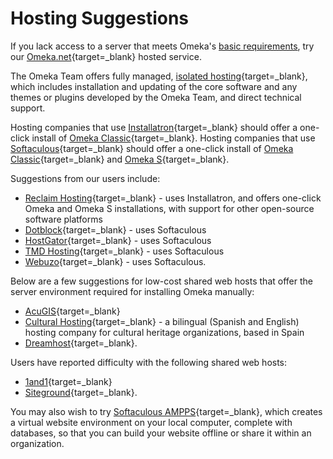 # Hosting Suggestions

If you lack access to a server that meets Omeka's [basic requirements](../Installation/System_Requirements.md), try our [Omeka.net](http://omeka.net){target=_blank} hosted service.

The Omeka Team offers fully managed, [isolated hosting](http://omeka.org/about/services/){target=_blank}, which includes installation and updating of the core software and any themes or plugins developed by the Omeka Team, and direct technical support.

Hosting companies that use [Installatron](https://installatron.com/){target=_blank} should offer a one-click install of [Omeka Classic](https://installatron.com/omeka){target=_blank}. Hosting companies that use [Softaculous](https://softaculous.com/){target=_blank} should offer a one-click install of [Omeka Classic](https://www.softaculous.com/softaculous/apps/educational/Omeka){target=_blank} and [Omeka S](https://www.softaculous.com/softaculous/apps/others/Omeka_S){target=_blank}.

Suggestions from our users include:

-   [Reclaim Hosting](https://reclaimhosting.com/){target=_blank} - uses Installatron, and offers one-click Omeka and Omeka S installations, with support for other open-source software platforms
-   [Dotblock](http://www.dotblock.com){target=_blank} - uses Softaculous
-   [HostGator](http://hostgator.com){target=_blank} - uses Softaculous
-   [TMD Hosting](https://www.tmdhosting.com){target=_blank} - uses Softaculous
-   [Webuzo](http://webuzo.com){target=_blank} - uses Softaculous.

Below are a few suggestions for low-cost shared web hosts that offer the server environment required for installing Omeka manually:

-   [AcuGIS](http://www.acugis.com){target=_blank}
-   [Cultural Hosting](https://culturalhosting.com){target=_blank} - a bilingual (Spanish and English) hosting company for cultural heritage organizations, based in Spain
-   [Dreamhost](https://dreamhost.com){target=_blank}.

Users have reported difficulty with the following shared web hosts:

-   [1and1](http://www.1and1.com){target=_blank}
-   [Siteground](http://www.siteground.com){target=_blank}.

You may also wish to try [Softaculous AMPPS](http://www.ampps.com){target=_blank}, which creates a virtual website environment on your local computer, complete with databases, so that you can build your website offline or share it within an organization.

